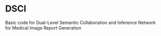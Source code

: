 # DSCI
Basic code for Dual-Level Semantic Collaboration and Inference Network for Medical Image Report Generation
